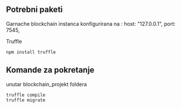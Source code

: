 ## Potrebni paketi
Garnache blockchain instanca konfigurirana na :
  host: "127.0.0.1",
  port: 7545,

Truffle
```
npm install truffle
```

## Komande za pokretanje
unutar blockchain_projekt foldera
```
truffle compile
truffle migrate
```
